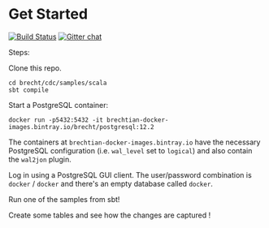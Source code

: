 Get Started
===========

[![Build Status](https://travis-ci.com/brechtian/brechtian.svg?branch=master)](https://travis-ci.com/brechtian/brecht)
[![Gitter chat](https://badges.gitter.im/Join%20Chat.svg)](https://gitter.im/brechtian/community "Gitter chat")

Steps:

Clone this repo.

```
cd brecht/cdc/samples/scala
sbt compile
```

Start a PostgreSQL container:
```
docker run -p5432:5432 -it brechtian-docker-images.bintray.io/brecht/postgresql:12.2 
```

The containers at `brechtian-docker-images.bintray.io` have the necessary PostgreSQL configuration (i.e. `wal_level` set to `logical`)
and also contain the `wal2jon` plugin.

Log in using a PostgreSQL GUI client. The user/password combination is
`docker` / `docker` and there's an empty database called `docker`. 

Run one of the samples from sbt!

Create some tables and see how the changes are captured !
 